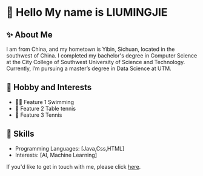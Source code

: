 # 🚀 Hello My name is LIUMINGJIE

## ✨ About Me
I am from China, and my hometown is Yibin, Sichuan, located in the southwest of China. I completed my bachelor's degree in Computer Science at the City College of Southwest University of Science and Technology. Currently, I’m pursuing a master’s degree in Data Science at UTM.
## 🌟 Hobby and Interests
- 🏊‍♂️ Feature 1 Swimming
- 🏓 Feature 2 Table tennis
- 🎾 Feature 3 Tennis
## 🔧 Skills
- Programming Languages: [Java,Css,HTML]
- Interests: [AI, Machine Learning]

If you'd like to get in touch with me, please click [here](mailto:mingjie@graduate.utm.my).








